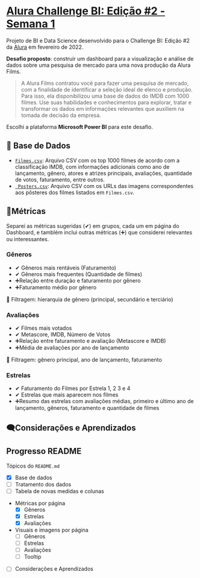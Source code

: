 # [Alura Challenge BI: Edição #2 - Semana 1](https://www.alura.com.br/challenges/bi-2/semana-01-films)
Projeto de BI e Data Science desenvolvido para o Challenge BI: Edição #2 da [Alura](https://www.alura.com.br) em fevereiro de 2022.

**Desafio proposto**: construir um dashboard para a visualização e análise de dados sobre uma pesquisa de mercado para uma nova produção da Alura Films.
> A Alura Films contratou você para fazer uma pesquisa de mercado, com a finalidade de identificar a seleção ideal de elenco e produção. Para isso, ela disponibilizou uma base de dados do IMDB com 1000 filmes. Use suas habilidades e conhecimentos para explorar, tratar e transformar os dados em informações relevantes que auxiliem na tomada de decisão da empresa.
 
Escolhi a plataforma **Microsoft Power BI** para este desafio.

## 🎲 Base de Dados

* [``` Filmes.csv ```](docs/Filmes.csv): Arquivo CSV com os top 1000 filmes de acordo com a classificação IMDB, com informações adicionais como ano de lançamento, gênero, atores e atrizes principais, avaliações, quantidade de votos, faturamento, entre outros.
* [``` Posters.csv```](docs/Posters.csv): Arquivo CSV com os URLs das imagens correspondentes aos pôsteres dos filmes listados em ``` Filmes.csv ```.

## 📐Métricas
Separei as métricas sugeridas (✔) em grupos, cada um em página do Dashboard, e tamblém inclui outras métricas (➕) que considerei relevantes ou interessantes. 
### Gêneros
* ✔ Gêneros mais rentáveis (Faturamento)
* ✔ Gêneros mais frequentes (Quantidade de filmes)
* ➕Relação entre duração e faturamento por gênero
* ➕Faturamento médio por gênero

🔻 Filtragem: hierarquia de gênero (principal, secundário e terciário)
### Avaliações
* ✔ Filmes mais votados
* ✔ Metascore, IMDB, Número de Votos
* ➕Relação entre faturamento e avaliação (Metascore e IMDB)
* ➕Média de avaliações por ano de lançamento

🔻 Filtragem: gênero principal, ano de lançamento, faturamento
### Estrelas
* ✔ Faturamento do Filmes por Estrela 1, 2 3 e 4
* ✔ Estrelas que mais aparecem nos filmes
* ➕Resumo das estrelas com avaliações médias, primeiro e último ano de lançamento, gêneros, faturamento e quantidade de filmes

## 🗨️Considerações e Aprendizados

## Progresso README
Tópicos do ```README.md```
- [x] Base de dados
- [ ] Tratamento dos dados
- [ ] Tabela de novas medidas e colunas
- Métricas por página
  - [x] Gêneros
  - [x] Estrelas
  - [x] Avaliações 
- Visuais e imagens por página
  - [ ] Gêneros
  - [ ] Estrelas
  - [ ] Avaliações 
   - [ ] Tooltip
- [ ] Considerações e Aprendizados

